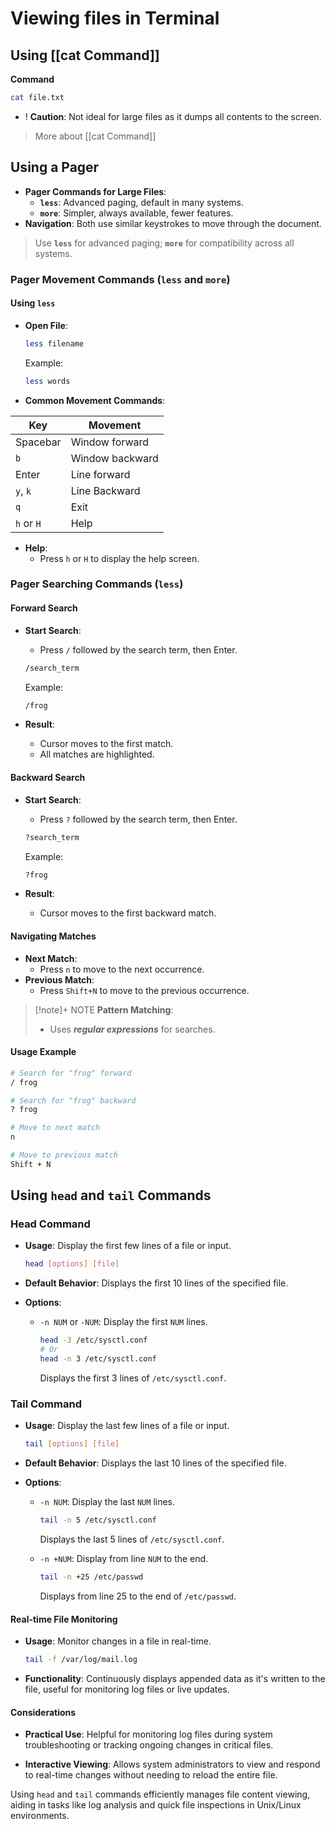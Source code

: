 # Viewing files in Terminal
## Using [[cat Command]]

**Command**
```bash
cat file.txt
```
- ! **Caution**: Not ideal for large files as it dumps all contents to the screen.

> More about [[cat Command]]
## Using a Pager

- **Pager Commands for Large Files**:
  - **`less`**: Advanced paging, default in many systems.
  - **`more`**: Simpler, always available, fewer features.
- **Navigation**: Both use similar keystrokes to move through the document.

> Use **`less`** for advanced paging; **`more`** for compatibility across all systems.
### Pager Movement Commands (`less` and `more`)

#### Using `less`

- **Open File**:
  ```bash
  less filename
  ```
  Example: 
  ```bash
  less words
  ```

- **Common Movement Commands**:

| Key        | Movement        |
| ---------- | --------------- |
| Spacebar   | Window forward  |
| `b`        | Window backward |
| Enter      | Line forward    |
| `y`, `k`   | Line Backward   |
| `q`        | Exit            |
| `h` or `H` | Help            |

- **Help**:
  - Press `h` or `H` to display the help screen.

### Pager Searching Commands (`less`)

#### Forward Search

- **Start Search**:
  - Press `/` followed by the search term, then Enter.
  ```bash
  /search_term
  ```
  Example: 
  ```bash
  /frog
  ```

- **Result**:
  - Cursor moves to the first match.
  - All matches are highlighted.

#### Backward Search

- **Start Search**:
  - Press `?` followed by the search term, then Enter.
  ```bash
  ?search_term
  ```
  Example:
  ```bash
  ?frog
  ```

- **Result**:
  - Cursor moves to the first backward match.

#### Navigating Matches

- **Next Match**:
  - Press `n` to move to the next occurrence.
- **Previous Match**:
  - Press `Shift+N` to move to the previous occurrence.

> [!note]+ NOTE
> **Pattern Matching**:
>   - Uses ***regular expressions*** for searches.
  
#### Usage Example

```bash
# Search for "frog" forward
/ frog

# Search for "frog" backward
? frog

# Move to next match
n

# Move to previous match
Shift + N
```

## Using `head` and `tail` Commands

### Head Command

- **Usage**: Display the first few lines of a file or input.
  ```bash
  head [options] [file]
  ```

- **Default Behavior**: Displays the first 10 lines of the specified file.

- **Options**:
  - `-n NUM` or `-NUM`: Display the first `NUM` lines.
    ```bash
    head -3 /etc/sysctl.conf
    # Or
    head -n 3 /etc/sysctl.conf
    ```
    Displays the first 3 lines of `/etc/sysctl.conf`.

### Tail Command

- **Usage**: Display the last few lines of a file or input.
  ```bash
  tail [options] [file]
  ```

- **Default Behavior**: Displays the last 10 lines of the specified file.

- **Options**:
  - `-n NUM`: Display the last `NUM` lines.
    ```bash
    tail -n 5 /etc/sysctl.conf
    ```
    Displays the last 5 lines of `/etc/sysctl.conf`.

  - `-n +NUM`: Display from line `NUM` to the end.
    ```bash
    tail -n +25 /etc/passwd
    ```
    Displays from line 25 to the end of `/etc/passwd`.

#### Real-time File Monitoring

- **Usage**: Monitor changes in a file in real-time.
  ```bash
  tail -f /var/log/mail.log
  ```

- **Functionality**: Continuously displays appended data as it's written to the file, useful for monitoring log files or live updates.

#### Considerations

- **Practical Use**: Helpful for monitoring log files during system troubleshooting or tracking ongoing changes in critical files.

- **Interactive Viewing**: Allows system administrators to view and respond to real-time changes without needing to reload the entire file.

Using `head` and `tail` commands efficiently manages file content viewing, aiding in tasks like log analysis and quick file inspections in Unix/Linux environments.